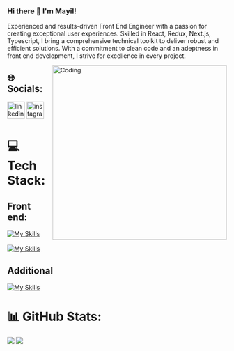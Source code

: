 ### Hi there 👋 I'm Mayil!

Experienced and results-driven Front End Engineer with a passion for creating exceptional user experiences. 
Skilled in React, Redux, Next.js, Typescript, I bring a comprehensive technical toolkit to deliver robust and 
efficient solutions. With a commitment to clean code and an adeptness in front end development, I strive for 
excellence in every project.



<img src="https://cdn.dribbble.com/users/1162077/screenshots/3848914/programmer.gif" align="right" alt="Coding" width="400" />


## 🌐 Socials:
[<img src='https://cdn.jsdelivr.net/npm/simple-icons@3.0.1/icons/linkedin.svg' alt='linkedin' height='40'>](https://www.linkedin.com/in/mayil-safarzada/)  [<img src='https://cdn.jsdelivr.net/npm/simple-icons@3.0.1/icons/instagram.svg' alt='instagram' height='40'>](https://www.instagram.com/mayilsafarow/)  


# 💻 Tech Stack:

## Front end:
[![My Skills](https://skillicons.dev/icons?i=html,css,bootstrap,sass,javascript,ts,materialui&theme=dark)](https://skillicons.dev) <br/>
<br/>
[![My Skills](https://skillicons.dev/icons?i=jest,redux,react,nextjs&theme=dark)](https://skillicons.dev) <br/>
## Additional
[![My Skills](https://skillicons.dev/icons?i=git,github,gitlab,heroku,netlify,postman&theme=dark)](https://skillicons.dev)



# 📊 GitHub Stats:
![](https://github-readme-stats.vercel.app/api?username=mayilss&theme=dark&hide_border=false&include_all_commits=false&count_private=false)
![](https://github-readme-stats.vercel.app/api/top-langs/?username=mayilss&theme=dark&hide_border=false&include_all_commits=true&count_private=true&layout=compact)
<!-- ![](https://github-readme-stats.vercel.app/api?username=mayilss&theme=dark&hide_border=false&include_all_commits=false&count_private=false) -->
<!-- ![](https://github-readme-stats.vercel.app/api/top-langs/?username=mayilss&theme=dark&hide_border=false&include_all_commits=true&count_private=true&layout=compact) -->
<!-- [![Top Langs](https://github-readme-stats.vercel.app/api/top-langs/?username=mayilss&layout=compact)](https://github.com/anuraghazra/github-readme-stats) -->
